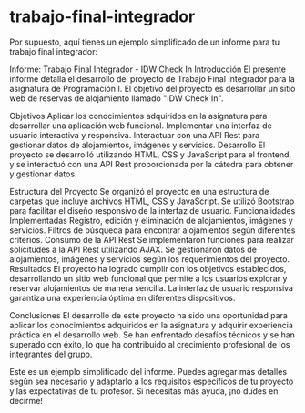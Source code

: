 # trabajo-final-integrador

Por supuesto, aquí tienes un ejemplo simplificado de un informe para tu trabajo final integrador:

Informe: Trabajo Final Integrador - IDW Check In
Introducción
El presente informe detalla el desarrollo del proyecto de Trabajo Final Integrador para la asignatura de Programación I. El objetivo del proyecto es desarrollar un sitio web de reservas de alojamiento llamado "IDW Check In".

Objetivos
Aplicar los conocimientos adquiridos en la asignatura para desarrollar una aplicación web funcional.
Implementar una interfaz de usuario interactiva y responsiva.
Interactuar con una API Rest para gestionar datos de alojamientos, imágenes y servicios.
Desarrollo
El proyecto se desarrolló utilizando HTML, CSS y JavaScript para el frontend, y se interactuó con una API Rest proporcionada por la cátedra para obtener y gestionar datos.

Estructura del Proyecto
Se organizó el proyecto en una estructura de carpetas que incluye archivos HTML, CSS y JavaScript.
Se utilizó Bootstrap para facilitar el diseño responsivo de la interfaz de usuario.
Funcionalidades Implementadas
Registro, edición y eliminación de alojamientos, imágenes y servicios.
Filtros de búsqueda para encontrar alojamientos según diferentes criterios.
Consumo de la API Rest
Se implementaron funciones para realizar solicitudes a la API Rest utilizando AJAX.
Se gestionaron datos de alojamientos, imágenes y servicios según los requerimientos del proyecto.
Resultados
El proyecto ha logrado cumplir con los objetivos establecidos, desarrollando un sitio web funcional que permite a los usuarios explorar y reservar alojamientos de manera sencilla. La interfaz de usuario responsiva garantiza una experiencia óptima en diferentes dispositivos.

Conclusiones
El desarrollo de este proyecto ha sido una oportunidad para aplicar los conocimientos adquiridos en la asignatura y adquirir experiencia práctica en el desarrollo web. Se han enfrentado desafíos técnicos y se han superado con éxito, lo que ha contribuido al crecimiento profesional de los integrantes del grupo.

Este es un ejemplo simplificado del informe. Puedes agregar más detalles según sea necesario y adaptarlo a los requisitos específicos de tu proyecto y las expectativas de tu profesor. Si necesitas más ayuda, ¡no dudes en decirme!
